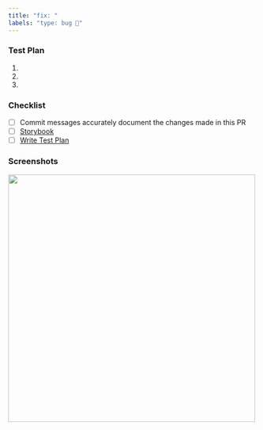 ```yaml
---
title: "fix: "
labels: "type: bug 🐛"
---
```


### Test Plan

1.  
1.  
1.  

### Checklist

- [ ] Commit messages accurately document the changes made in this PR
- [ ] [Storybook](https://www.notion.so/takeshapeio/Storybook-Guide-07ece3c569c2422aafd4a023ab7065e3)
- [ ] [Write Test Plan](https://www.notion.so/takeshapeio/Test-Plan-Guide-714426ec991e4619be5e8ab5ad1a7db7)

### Screenshots

<img src="https://www.takeshape.io/assets/images/homepage/content-editor.png" width="500">

